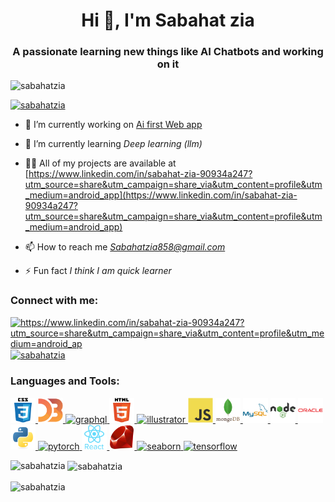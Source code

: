 <h1 align="center">Hi 👋, I'm Sabahat zia</h1>
<h3 align="center">A passionate learning new things like AI Chatbots and working on it</h3>

<p align="left"> <img src="https://komarev.com/ghpvc/?username=sabahatzia&label=Profile%20views&color=0e75b6&style=flat" alt="sabahatzia" /> </p>

<p align="left"> <a href="https://github.com/ryo-ma/github-profile-trophy"><img src="https://github-profile-trophy.vercel.app/?username=sabahatzia" alt="sabahatzia" /></a> </p>

- 🔭 I’m currently working on [Ai first Web app](https://ai-first-web-app.vercel.app/)

- 🌱 I’m currently learning *Deep learning (llm)*

- 👨‍💻 All of my projects are available at [https://www.linkedin.com/in/sabahat-zia-90934a247?utm_source=share&utm_campaign=share_via&utm_content=profile&utm_medium=android_app](https://www.linkedin.com/in/sabahat-zia-90934a247?utm_source=share&utm_campaign=share_via&utm_content=profile&utm_medium=android_app)

- 📫 How to reach me *Sabahatzia858@gmail.com*

- ⚡ Fun fact *I think I am quick learner*

<h3 align="left">Connect with me:</h3>
<p align="left">
<a href="https://linkedin.com/in/https://www.linkedin.com/in/sabahat-zia-90934a247?utm_source=share&utm_campaign=share_via&utm_content=profile&utm_medium=android_ap" target="blank"><img align="center" src="https://raw.githubusercontent.com/rahuldkjain/github-profile-readme-generator/master/src/images/icons/Social/linked-in-alt.svg" alt="https://www.linkedin.com/in/sabahat-zia-90934a247?utm_source=share&utm_campaign=share_via&utm_content=profile&utm_medium=android_ap" height="30" width="40" /></a>
<a href="https://instagram.com/sabahatzia" target="blank"><img align="center" src="https://raw.githubusercontent.com/rahuldkjain/github-profile-readme-generator/master/src/images/icons/Social/instagram.svg" alt="sabahatzia" height="30" width="40" /></a>
</p>

<h3 align="left">Languages and Tools:</h3>
<p align="left"> <a href="https://www.w3schools.com/css/" target="_blank" rel="noreferrer"> <img src="https://raw.githubusercontent.com/devicons/devicon/master/icons/css3/css3-original-wordmark.svg" alt="css3" width="40" height="40"/> </a> <a href="https://d3js.org/" target="_blank" rel="noreferrer"> <img src="https://raw.githubusercontent.com/devicons/devicon/master/icons/d3js/d3js-original.svg" alt="d3js" width="40" height="40"/> </a> <a href="https://graphql.org" target="_blank" rel="noreferrer"> <img src="https://www.vectorlogo.zone/logos/graphql/graphql-icon.svg" alt="graphql" width="40" height="40"/> </a> <a href="https://www.w3.org/html/" target="_blank" rel="noreferrer"> <img src="https://raw.githubusercontent.com/devicons/devicon/master/icons/html5/html5-original-wordmark.svg" alt="html5" width="40" height="40"/> </a> <a href="https://www.adobe.com/in/products/illustrator.html" target="_blank" rel="noreferrer"> <img src="https://www.vectorlogo.zone/logos/adobe_illustrator/adobe_illustrator-icon.svg" alt="illustrator" width="40" height="40"/> </a> <a href="https://developer.mozilla.org/en-US/docs/Web/JavaScript" target="_blank" rel="noreferrer"> <img src="https://raw.githubusercontent.com/devicons/devicon/master/icons/javascript/javascript-original.svg" alt="javascript" width="40" height="40"/> </a> <a href="https://www.mongodb.com/" target="_blank" rel="noreferrer"> <img src="https://raw.githubusercontent.com/devicons/devicon/master/icons/mongodb/mongodb-original-wordmark.svg" alt="mongodb" width="40" height="40"/> </a> <a href="https://www.mysql.com/" target="_blank" rel="noreferrer"> <img src="https://raw.githubusercontent.com/devicons/devicon/master/icons/mysql/mysql-original-wordmark.svg" alt="mysql" width="40" height="40"/> </a> <a href="https://nodejs.org" target="_blank" rel="noreferrer"> <img src="https://raw.githubusercontent.com/devicons/devicon/master/icons/nodejs/nodejs-original-wordmark.svg" alt="nodejs" width="40" height="40"/> </a> <a href="https://www.oracle.com/" target="_blank" rel="noreferrer"> <img src="https://raw.githubusercontent.com/devicons/devicon/master/icons/oracle/oracle-original.svg" alt="oracle" width="40" height="40"/> </a> <a href="https://www.python.org" target="_blank" rel="noreferrer"> <img src="https://raw.githubusercontent.com/devicons/devicon/master/icons/python/python-original.svg" alt="python" width="40" height="40"/> </a> <a href="https://pytorch.org/" target="_blank" rel="noreferrer"> <img src="https://www.vectorlogo.zone/logos/pytorch/pytorch-icon.svg" alt="pytorch" width="40" height="40"/> </a> <a href="https://reactjs.org/" target="_blank" rel="noreferrer"> <img src="https://raw.githubusercontent.com/devicons/devicon/master/icons/react/react-original-wordmark.svg" alt="react" width="40" height="40"/> </a> <a href="https://www.ruby-lang.org/en/" target="_blank" rel="noreferrer"> <img src="https://raw.githubusercontent.com/devicons/devicon/master/icons/ruby/ruby-original.svg" alt="ruby" width="40" height="40"/> </a> <a href="https://seaborn.pydata.org/" target="_blank" rel="noreferrer"> <img src="https://seaborn.pydata.org/_images/logo-mark-lightbg.svg" alt="seaborn" width="40" height="40"/> </a> <a href="https://www.tensorflow.org" target="_blank" rel="noreferrer"> <img src="https://www.vectorlogo.zone/logos/tensorflow/tensorflow-icon.svg" alt="tensorflow" width="40" height="40"/> </a> </p>

<p><img align="left" src="https://github-readme-stats.vercel.app/api/top-langs?username=sabahatzia&show_icons=true&locale=en&layout=compact" alt="sabahatzia" /></p>

<p>&nbsp;<img align="center" src="https://github-readme-stats.vercel.app/api?username=sabahatzia&show_icons=true&locale=en" alt="sabahatzia" /></p>

<p><img align="center" src="https://github-readme-streak-stats.herokuapp.com/?user=sabahatzia&" alt="sabahatzia" /></p>
